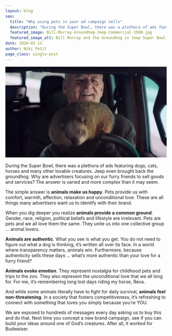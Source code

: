 ```yaml
---
layout: blog
seo:
  title: "Why using pets in your ad campaign sells"
  description: "During the Super Bowl, there was a plethora of ads featuring dogs, cats, horses and many other lovable creatures. Jeep even brought back the groundhog. Why are advertisers focusing on our furry friends to sell goods and services?"
  featured_image: Bill-Murray-Groundhog-Jeep-Commercial-1500.jpg
  featured_image_alt: Bill Murray and the Groundhog in Jeep Super Bowl commercial
date: 2020-02-13
author: Niki Petit
page_class: single-post
---
```


![Bill Murray and the Groundhog in Jeep Super Bowl commercial](Bill-Murray-Groundhog-Jeep-Commercial-1500.jpg)

During the Super Bowl, there was a plethora of ads featuring dogs, cats, horses and many other lovable creatures. Jeep even brought back the groundhog. Why are advertisers focusing on our furry friends to sell goods and services? The answer is varied and more complex than it may seem.

The simple answer is **animals make us happy**. Pets provide us with comfort, warmth, affection, relaxation and unconditional love. These are all things many advertisers want us to identify with their brand.

When you dig deeper you realize **animals provide a common ground**. Gender, race, religion, political beliefs and lifestyle are irrelevant. Pets are pets and we all love them the same. They unite us into one collective group … animal lovers.

**Animals are authentic**. What you see is what you get. You do not need to figure out what a dog is thinking, it’s written all over its face. In a world where transparency matters, animals win. Furthermore, because authenticity sells these days … what’s more authentic than your love for a furry friend?

**Animals evoke emotion**. They represent nostalgia for childhood pets and trips to the zoo. They also represent the unconditional love that we all long for. For me, it’s remembering long lost days riding my horse, Reva.

And while some animals literally have to fight for daily survival, **animals feel non-threatening**. In a society that fosters competitiveness, it’s refreshing to connect with something that loves you simply because you’re YOU.

We are exposed to hundreds of messages every day asking us to buy this and do that. Next time you concept a new brand campaign, see if you can build your ideas around one of God’s creatures. After all, it worked for Budweiser.
